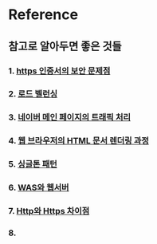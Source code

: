 # Reference
## 참고로 알아두면 좋은 것들
### 1. <a href="https://github.com/leedongjoon121/Reference/tree/https"> https 인증서의 보안 문제점 </a>
### 2. <a href="https://github.com/leedongjoon121/Reference/tree/%EB%A1%9C%EB%93%9C%EB%B2%A8%EB%9F%B0%EC%8B%B1"> 로드 벨런싱 </a>
### 3. <a href="https://github.com/leedongjoon121/Reference/tree/naver_%EB%A9%94%EC%9D%B8_%ED%8E%98%EC%9D%B4%EC%A7%80_%ED%8A%B8%EB%9E%98%ED%94%BD%EC%B2%98%EB%A6%AC"> 네이버 메인 페이지의 트래픽 처리 </a>
### 4. <a href="https://github.com/leedongjoon121/Reference/tree/%EC%9B%B9-%EB%B8%8C%EB%9D%BC%EC%9A%B0%EC%A0%80-HTML-%EB%AC%B8%EC%84%9C-%EB%A0%8C%EB%8D%94%EB%A7%81-%EA%B3%BC%EC%A0%95"> 웹 브라우저의 HTML 문서 렌더링 과정 </a>
### 5. <a href="https://github.com/leedongjoon121/Reference/tree/%EC%8B%B1%EA%B8%80%ED%86%A4-%ED%8C%A8%ED%84%B4"> 싱글톤 패턴 </a>
### 6. <a href="https://github.com/leedongjoon121/Reference/tree/WAS_%EC%9B%B9%EC%84%9C%EB%B2%84"> WAS와 웹서버 </a>
### 7. <a href="https://github.com/leedongjoon121/Reference/tree/http%EC%99%80-https-%EC%B0%A8%EC%9D%B4%EC%A0%90"> Http와 Https 차이점 </a>
### 8. <a href="">  </a>


